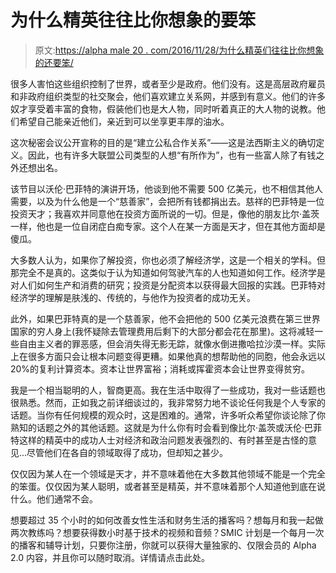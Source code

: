# 为什么精英往往比你想象的要笨

> 原文:[https://alpha male 20 . com/2016/11/28/为什么精英们往往比你想象的还要笨/](https://alphamale20.com/2016/11/28/why-the-elites-are-often-dumber-than-you-think/)

很多人害怕这些组织控制了世界，或者至少是政府。他们没有。这是高层政府雇员和非政府组织类型的社交聚会，他们喜欢建立关系网，并感到有意义。他们的许多奴才享受着丰富的食物，假装他们也是大人物，同时听着真正的大人物的说教。他们希望自己能亲近他们，亲近到可以坐享更丰厚的油水。

这次秘密会议公开宣称的目的是“建立公私合作关系”——这是法西斯主义的确切定义。因此，也有许多大联盟公司类型的人想“有所作为”，也有一些富人除了有钱之外还想出名。

该节目以沃伦·巴菲特的演讲开场，他谈到他不需要 500 亿美元，也不相信其他人需要，以及为什么他是一个“慈善家”，会把所有钱都捐出去。慈祥的巴菲特是一位投资天才；我喜欢并同意他在投资方面所说的一切。但是，像他的朋友比尔·盖茨一样，他也是一位自闭症白痴专家。这个人在某一方面是天才，但在其他方面却是傻瓜。

大多数人认为，如果你了解投资，你也必须了解经济学，这是一个相关的学科。但那完全不是真的。这类似于认为知道如何驾驶汽车的人也知道如何工作。经济学是对人们如何生产和消费的研究；投资是分配资本以获得最大回报的实践。巴菲特对经济学的理解是肤浅的、传统的，与他作为投资者的成功无关。

此外，如果巴菲特真的是一个慈善家，他不会把他的 500 亿美元浪费在第三世界国家的穷人身上(我怀疑除去管理费用后剩下的大部分都会花在那里)。这将减轻一些自由主义者的罪恶感，但会消失得无影无踪，就像水倒进撒哈拉沙漠一样。实际上在很多方面只会让根本问题变得更糟。如果他真的想帮助他的同胞，他会永远以 20%的复利计算资本。资本让世界富裕；消耗或挥霍资本会让世界变得贫穷。

我是一个相当聪明的人，智商更高。我在生活中取得了一些成功，我对一些话题也很熟悉。然而，正如我之前详细谈过的，我非常努力地不谈论任何我是个人专家的话题。当你有任何规模的观众时，这是困难的。通常，许多听众希望你谈论除了你熟知的话题之外的其他话题。这就是为什么你有时会看到像比尔·盖茨或沃伦·巴菲特这样的精英中的成功人士对经济和政治问题发表强烈的、有时甚至是古怪的意见...尽管他们在各自的领域取得了成功，但却知之甚少。

仅仅因为某人在一个领域是天才，并不意味着他在大多数其他领域不能是一个完全的笨蛋。仅仅因为某人聪明，或者甚至是精英，并不意味着那个人知道他到底在说什么。他们通常不会。

想要超过 35 个小时的如何改善女性生活和财务生活的播客吗？想每月和我一起做两次教练吗？想要获得数小时基于技术的视频和音频？SMIC 计划是一个每月一次的播客和辅导计划，只要你注册，你就可以获得大量独家的、仅限会员的 Alpha 2.0 内容，并且你可以随时取消。详情请点击此处。